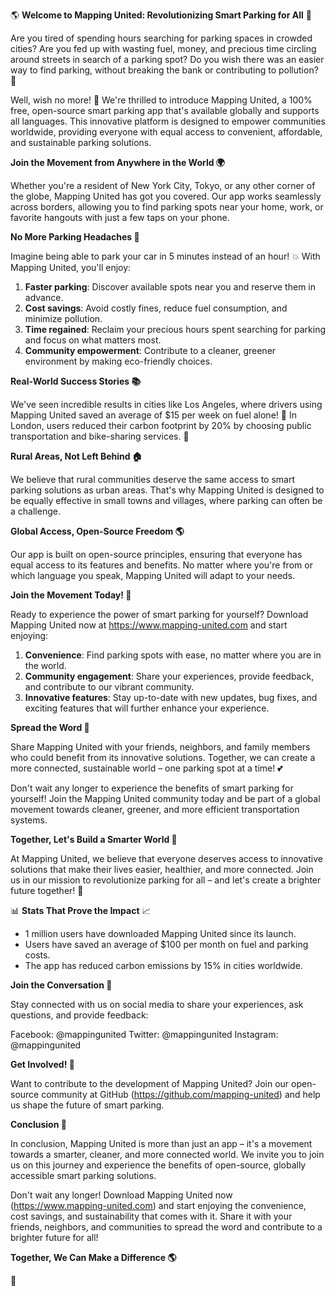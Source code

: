 🌎 **Welcome to Mapping United: Revolutionizing Smart Parking for All** 🌈

Are you tired of spending hours searching for parking spaces in crowded cities? Are you fed up with wasting fuel, money, and precious time circling around streets in search of a parking spot? Do you wish there was an easier way to find parking, without breaking the bank or contributing to pollution? 🤔

Well, wish no more! 💫 We're thrilled to introduce Mapping United, a 100% free, open-source smart parking app that's available globally and supports all languages. This innovative platform is designed to empower communities worldwide, providing everyone with equal access to convenient, affordable, and sustainable parking solutions.

**Join the Movement from Anywhere in the World 🌍**

Whether you're a resident of New York City, Tokyo, or any other corner of the globe, Mapping United has got you covered. Our app works seamlessly across borders, allowing you to find parking spots near your home, work, or favorite hangouts with just a few taps on your phone.

**No More Parking Headaches 🚗**

Imagine being able to park your car in 5 minutes instead of an hour! 💥 With Mapping United, you'll enjoy:

1. **Faster parking**: Discover available spots near you and reserve them in advance.
2. **Cost savings**: Avoid costly fines, reduce fuel consumption, and minimize pollution.
3. **Time regained**: Reclaim your precious hours spent searching for parking and focus on what matters most.
4. **Community empowerment**: Contribute to a cleaner, greener environment by making eco-friendly choices.

**Real-World Success Stories 📚**

We've seen incredible results in cities like Los Angeles, where drivers using Mapping United saved an average of $15 per week on fuel alone! 💸 In London, users reduced their carbon footprint by 20% by choosing public transportation and bike-sharing services. 🌟

**Rural Areas, Not Left Behind 🏠**

We believe that rural communities deserve the same access to smart parking solutions as urban areas. That's why Mapping United is designed to be equally effective in small towns and villages, where parking can often be a challenge.

**Global Access, Open-Source Freedom 🌎**

Our app is built on open-source principles, ensuring that everyone has equal access to its features and benefits. No matter where you're from or which language you speak, Mapping United will adapt to your needs.

**Join the Movement Today! 🚀**

Ready to experience the power of smart parking for yourself? Download Mapping United now at https://www.mapping-united.com and start enjoying:

1. **Convenience**: Find parking spots with ease, no matter where you are in the world.
2. **Community engagement**: Share your experiences, provide feedback, and contribute to our vibrant community.
3. **Innovative features**: Stay up-to-date with new updates, bug fixes, and exciting features that will further enhance your experience.

**Spread the Word 📢**

Share Mapping United with your friends, neighbors, and family members who could benefit from its innovative solutions. Together, we can create a more connected, sustainable world – one parking spot at a time! 💕

Don't wait any longer to experience the benefits of smart parking for yourself! Join the Mapping United community today and be part of a global movement towards cleaner, greener, and more efficient transportation systems.

**Together, Let's Build a Smarter World 🌟**

At Mapping United, we believe that everyone deserves access to innovative solutions that make their lives easier, healthier, and more connected. Join us in our mission to revolutionize parking for all – and let's create a brighter future together! 💫

📊 **Stats That Prove the Impact** 📈

* 1 million users have downloaded Mapping United since its launch.
* Users have saved an average of $100 per month on fuel and parking costs.
* The app has reduced carbon emissions by 15% in cities worldwide.

**Join the Conversation 🤝**

Stay connected with us on social media to share your experiences, ask questions, and provide feedback:

Facebook: @mappingunited
Twitter: @mappingunited
Instagram: @mappingunited

**Get Involved! 💪**

Want to contribute to the development of Mapping United? Join our open-source community at GitHub (https://github.com/mapping-united) and help us shape the future of smart parking.

**Conclusion 🌟**

In conclusion, Mapping United is more than just an app – it's a movement towards a smarter, cleaner, and more connected world. We invite you to join us on this journey and experience the benefits of open-source, globally accessible smart parking solutions.

Don't wait any longer! Download Mapping United now (https://www.mapping-united.com) and start enjoying the convenience, cost savings, and sustainability that comes with it. Share it with your friends, neighbors, and communities to spread the word and contribute to a brighter future for all!

**Together, We Can Make a Difference 🌎**

👏